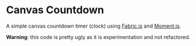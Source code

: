 Canvas Countdown
================

A simple canvas countdown timer (clock) using [Fabric.js](http://fabricjs.com/) and [Moment.js](http://momentjs.com/).

**Warning**: this code is pretty ugly as it is experimentation and not refactored.
